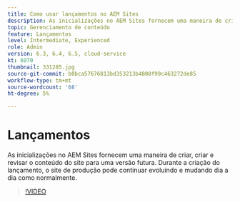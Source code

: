 ```yaml
---
title: Como usar lançamentos no AEM Sites
description: As inicializações no AEM Sites fornecem uma maneira de criar, criar e revisar o conteúdo para uma versão futura.
topic: Gerenciamento de conteúdo
feature: Lançamentos
level: Intermediate, Experienced
role: Admin
version: 6.3, 6.4, 6.5, cloud-service
kt: 6970
thumbnail: 331285.jpg
source-git-commit: b0bca57676813bd353213b4808f99c463272de85
workflow-type: tm+mt
source-wordcount: '68'
ht-degree: 5%

---
```



# Lançamentos

As inicializações no AEM Sites fornecem uma maneira de criar, criar e revisar o conteúdo do site para uma versão futura. Durante a criação do lançamento, o site de produção pode continuar evoluindo e mudando dia a dia como normalmente.

>[!VIDEO](https://video.tv.adobe.com/v/331285?quality=12&learn=on)

